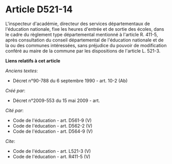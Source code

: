 # Article D521-14

L'inspecteur d'académie, directeur des services départementaux de l'éducation nationale, fixe les heures d'entrée et de
sortie des écoles, dans le cadre du règlement type départemental mentionné à l'article R. 411-5, après consultation du
conseil départemental de l'éducation nationale et de la ou des communes intéressées, sans préjudice du pouvoir de
modification conféré au maire de la commune par les dispositions de l'article L. 521-3.

**Liens relatifs à cet article**

_Anciens textes_:

  - Décret n°90-788 du 6 septembre 1990 - art. 10-2 (Ab)

_Créé par_:

  - Décret n°2009-553 du 15 mai 2009 - art.

_Cité par_:

  - Code de l'éducation - art. D561-9 (V)
  - Code de l'éducation - art. D562-2 (V)
  - Code de l'éducation - art. D564-9 (V)

_Cite_:

  - Code de l'éducation - art. L521-3 (V)
  - Code de l'éducation - art. R411-5 (V)
